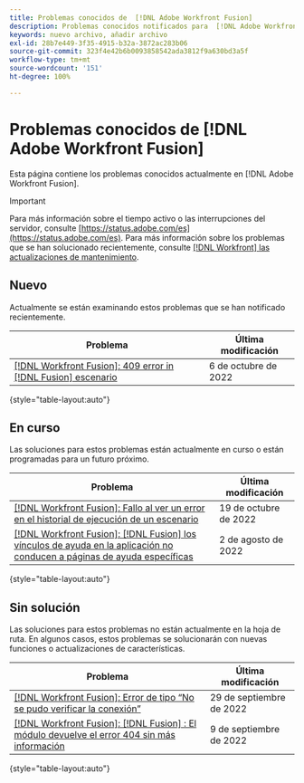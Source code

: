 ```yaml
---
title: Problemas conocidos de  [!DNL Adobe Workfront Fusion]
description: Problemas conocidos notificados para  [!DNL Adobe Workfront Fusion]
keywords: nuevo archivo, añadir archivo
exl-id: 28b7e449-3f35-4915-b32a-3872ac283b06
source-git-commit: 323f4e42b6b0093858542ada3812f9a630bd3a5f
workflow-type: tm+mt
source-wordcount: '151'
ht-degree: 100%

---
```


# Problemas conocidos de [!DNL Adobe Workfront Fusion]

Esta página contiene los problemas conocidos actualmente en [!DNL Adobe Workfront Fusion].

>[!IMPORTANT]
>
>Para más información sobre el tiempo activo o las interrupciones del servidor, consulte [https://status.adobe.com/es](https://status.adobe.com/es). Para más información sobre los problemas que se han solucionado recientemente, consulte [[!DNL Workfront] las actualizaciones de mantenimiento](../maintenance/current-updates.md).

## Nuevo

Actualmente se están examinando estos problemas que se han notificado recientemente.

| **Problema** | **Última modificación** |
| -----------------------------------------------------------------| ----------------- |
| [[!DNL Workfront Fusion]: 409 error in [!DNL Fusion] escenario](known-issues-workfront-fusion/fusion-409-error.md) | 6 de octubre de 2022 |

{style=&quot;table-layout:auto&quot;}


## En curso

Las soluciones para estos problemas están actualmente en curso o están programadas para un futuro próximo.

| **Problema** | **Última modificación** |
| -----------------------------------------------------------------| ----------------- |
| [[!DNL Workfront Fusion]: Fallo al ver un error en el historial de ejecución de un escenario](known-issues-workfront-fusion/fusion-enoent-error-when-viewing-error.md) | 19 de octubre de 2022 |
| [[!DNL Workfront Fusion]: [!DNL Fusion]  los vínculos de ayuda en la aplicación no conducen a páginas de ayuda específicas](known-issues-workfront-fusion/help-links-in-modules-not-working.md) | 2 de agosto de 2022 |

{style=&quot;table-layout:auto&quot;}

## Sin solución

Las soluciones para estos problemas no están actualmente en la hoja de ruta. En algunos casos, estos problemas se solucionarán con nuevas funciones o actualizaciones de características.

| **Problema** | **Última modificación** |
| -----------------------------------------------------------------| ----------------- |
| [[!DNL Workfront Fusion]: Error de tipo “No se pudo verificar la conexión”](known-issues-workfront-fusion/fusion-401-error-must-reauthenicate-connection.md) | 29 de septiembre de 2022 |
| [[!DNL Workfront Fusion]: [!DNL Fusion] : El módulo devuelve el error 404 sin más información](known-issues-workfront-fusion/fusion-404-error-no-description.md) | 9 de septiembre de 2022 |

{style=&quot;table-layout:auto&quot;}
